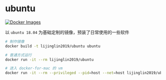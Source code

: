 # ubuntu

[![Docker Images](https://images.microbadger.com/badges/image/lijinglin2019/ubuntu.svg)](https://hub.docker.com/r/lijinglin2019/ubuntu)

以 `ubuntu 18.04` 为基础定制的镜像，预装了日常使用的一些软件

```bash
# 制作镜像
docker build -t lijinglin2019/ubuntu ubuntu

# 普通方式运行
docker run -it --rm lijinglin2019/ubuntu

# 进入 docker-for-mac 的 vm
docker run -it --rm --privileged --pid=host --net=host lijinglin2019/ubuntu
```
